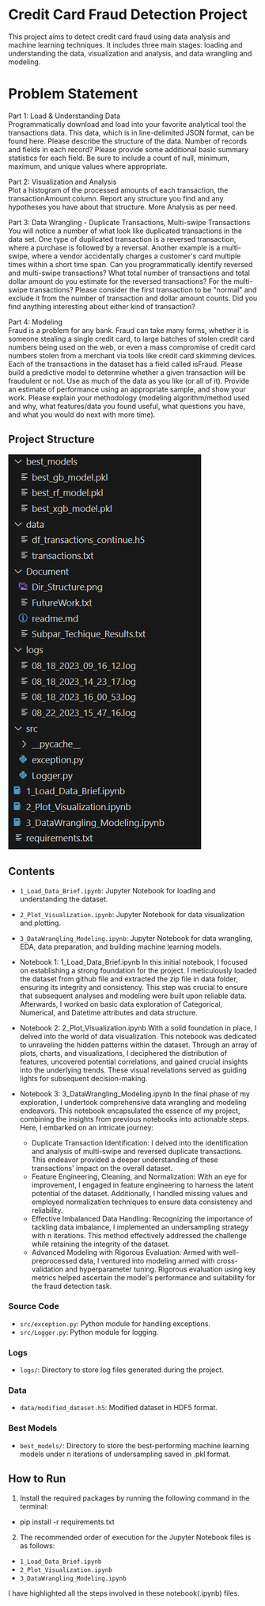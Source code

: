 # Credit Card Fraud Detection Project

This project aims to detect credit card fraud using data analysis and machine learning techniques. It includes three main stages: loading and understanding the data, visualization and analysis, and data wrangling and modeling.

# Problem Statement
Part 1: Load & Understanding Data<br>
Programmatically download and load into your favorite analytical tool the transactions data. This data, which is in line-delimited JSON format, can be found here. Please describe the structure of the data. Number of records and fields in each record? Please provide some additional basic summary statistics for each field. Be sure to include a count of null, minimum, maximum, and unique values where appropriate.

Part 2: Visualization and Analysis<br>
Plot a histogram of the processed amounts of each transaction, the transactionAmount column. Report any structure you find and any hypotheses you have about that structure. More Analysis as per need.

Part 3: Data Wrangling - Duplicate Transactions, Multi-swipe Transactions<br>
You will notice a number of what look like duplicated transactions in the data set. One type of duplicated transaction is a reversed transaction, where a purchase is followed by a reversal. Another example is a multi-swipe, where a vendor accidentally charges a customer's card multiple times within a short time span. Can you programmatically identify reversed and multi-swipe transactions? What total number of transactions and total dollar amount do you estimate for the reversed transactions? For the multi-swipe transactions? Please consider the first transaction to be "normal" and exclude it from the number of transaction and dollar amount counts. Did you find anything interesting about either kind of transaction?

Part 4: Modeling<br>
Fraud is a problem for any bank. Fraud can take many forms, whether it is someone stealing a single credit card, to large batches of stolen credit card numbers being used on the web, or even a mass compromise of credit card numbers stolen from a merchant via tools like credit card skimming devices. Each of the transactions in the dataset has a field called isFraud. Please build a predictive model to determine whether a given transaction will be fraudulent or not. Use as much of the data as you like (or all of it). Provide an estimate of performance using an appropriate sample, and show your work. Please explain your methodology (modeling algorithm/method used and why, what features/data you found useful, what questions you have, and what you would do next with more time).

## Project Structure
![Alt text](Document/Dir_Structure.png)

## Contents

- `1_Load_Data_Brief.ipynb`: Jupyter Notebook for loading and understanding the dataset.
- `2_Plot_Visualization.ipynb`: Jupyter Notebook for data visualization and plotting.
- `3_DataWrangling_Modeling.ipynb`: Jupyter Notebook for data wrangling, EDA, data preparation, and building machine learning models.

- Notebook 1: 1_Load_Data_Brief.ipynb
In this initial notebook, I focused on establishing a strong foundation for the project. I meticulously loaded the dataset from github file and extracted the zip file in data folder, ensuring its integrity and consistency. This step was crucial to ensure that subsequent analyses and modeling were built upon reliable data. Afterwards, I worked on basic data exploration of Categorical, Numerical, and Datetime attributes and data structure.

- Notebook 2: 2_Plot_Visualization.ipynb
With a solid foundation in place, I delved into the world of data visualization. This notebook was dedicated to unraveling the hidden patterns within the dataset. Through an array of plots, charts, and visualizations, I deciphered the distribution of features, uncovered potential correlations, and gained crucial insights into the underlying trends. These visual revelations served as guiding lights for subsequent decision-making.

- Notebook 3: 3_DataWrangling_Modeling.ipynb
In the final phase of my exploration, I undertook comprehensive data wrangling and modeling endeavors. This notebook encapsulated the essence of my project, combining the insights from previous notebooks into actionable steps. Here, I embarked on an intricate journey: 
    - Duplicate Transaction Identification: I delved into the identification and analysis of multi-swipe and reversed duplicate transactions. This endeavor provided a deeper understanding of these transactions' impact on the overall dataset. 
    - Feature Engineering, Cleaning, and Normalization: With an eye for improvement, I engaged in feature engineering to harness the latent potential of the dataset. Additionally, I handled missing values and employed normalization techniques to ensure data consistency and reliability.
    - Effective Imbalanced Data Handling: Recognizing the importance of tackling data imbalance, I implemented an undersampling strategy with n iterations. This method effectively addressed the challenge while retaining the integrity of the dataset.
    - Advanced Modeling with Rigorous Evaluation: Armed with well-preprocessed data, I ventured into modeling armed with cross-validation and hyperparameter tuning. Rigorous evaluation using key metrics helped ascertain the model's performance and suitability for the fraud detection task.

### Source Code

- `src/exception.py`: Python module for handling exceptions.
- `src/Logger.py`: Python module for logging.

### Logs

- `logs/`: Directory to store log files generated during the project.

### Data

- `data/modified_dataset.h5`: Modified dataset in HDF5 format.

### Best Models

- `best_models/`: Directory to store the best-performing machine learning models under n iterations of undersampling saved in .pkl format.

## How to Run

1. Install the required packages by running the following command in the terminal:
   
- pip install -r requirements.txt

2. The recommended order of execution for the Jupyter Notebook files is as follows:
- `1_Load_Data_Brief.ipynb`
- `2_Plot_Visualization.ipynb`
- `3_DataWrangling_Modeling.ipynb`

I have highlighted all the steps involved in these notebook(.ipynb) files. 
